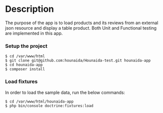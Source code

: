 Description
========

The purpose of the app is to load products and its reviews from an external json resource and display a table product. 
Both Unit and Functional testing are implemented in this app. 

### Setup the project

```
$ cd /var/www/html
$ git clone git@github.com:hounaida/Hounaida-test.git hounaida-app
$ cd hounaida-app
$ composer install
```

### Load fixtures

In order to load the sample data, run the below commands:

```
$ cd /var/www/html/hounaida-app
$ php bin/console doctrine:fixtures:load
```